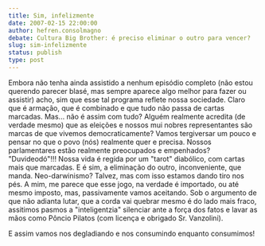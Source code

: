 ```yaml
---
title: Sim, infelizmente
date: 2007-02-15 22:00:00
author: hefren.consolmagno
debate: Cultura Big Brother: é preciso eliminar o outro para vencer?
slug: sim-infelizmente
status: publish 
type: post
---
```


Embora não tenha ainda assistido a nenhum episódio completo (não estou querendo parecer blasé, mas sempre aparece algo melhor para fazer ou assistir) acho, sim que esse tal programa reflete nossa sociedade. Claro que é armação, que é combinado e que tudo não passa de cartas marcadas. Mas... não é assim com tudo? Alguém realmente acredita (de verdade mesmo) que as eleições e nossos mui nobres representantes são marcas de que vivemos democraticamente? Vamos tergiversar um pouco e pensar no que o povo (nós) realmente quer e precisa. Nossos parlamentares estão realmente preocupados e empenhados? "Duvideodó"!!! Nossa vida é regida por um "tarot" diabólico, com cartas mais que marcadas. E é sim, a eliminação do outro, inconveniente, que manda. Neo-darwinismo? Talvez, mas com isso estamos dando tiro nos pés. A mim, me parece que esse jogo, na verdade é importado, ou até mesmo imposto, mas, passivamente vamos aceitando. Sob o argumento de que não adianta lutar, que a corda vai quebrar mesmo é do lado mais fraco, assitimos pasmos a "inteligentzia" silenciar ante a força dos fatos e lavar as mãos como Pôncio Pilatos (com licença e obrigado Sr. Vanzolini).  

E assim vamos nos degladiando e nos consumindo enquanto consumimos!
